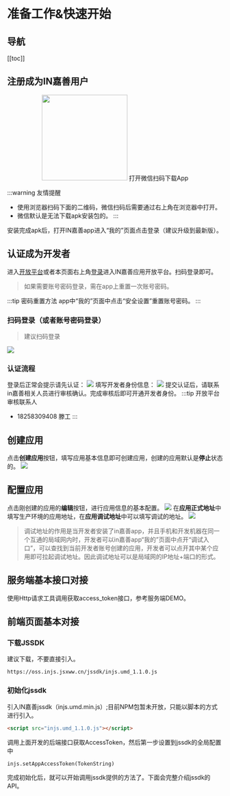 # 准备工作&快速开始

## 导航

[[toc]]

## 注册成为IN嘉善用户

<p align="center">
<img width="200px" src="/images/qrcode.png">
打开微信扫码下载App
</p>

:::warning 友情提醒
- 使用浏览器扫码下面的二维码，微信扫码后需要通过右上角在浏览器中打开。
- 微信默认是无法下载apk安装包的。
:::

安装完成apk后，打开IN嘉善app进入“我的”页面点击登录（建议升级到最新版）。

## 认证成为开发者
进入[开放平台](https://open.injs.jsxww.cn/#/login)或者本页面右上角[登录](https://open.injs.jsxww.cn/#/login)进入IN嘉善应用开放平台。扫码登录即可。
> 如果需要账号密码登录，需在app上重置一次账号密码。


:::tip 密码重置方法
app中“我的”页面中点击“安全设置”重置账号密码。
:::

### 扫码登录（或者账号密码登录）
> 建议扫码登录

![](/images/1.png)


### 认证流程
登录后正常会提示请先认证：
![](/images/2.png)
填写开发者身份信息：
![](/images/3.png)
提交认证后，请联系in嘉善相关人员进行审核确认。完成审核后即可开通开发者身份。
:::tip 开放平台审核联系人
- 18258309408 滕工
:::


## 创建应用
点击**创建应用**按钮，填写应用基本信息即可创建应用，创建的应用默认是**停止**状态的。
![](/images/4.png)

## 配置应用
点击刚创建的应用的**编辑**按钮，进行应用信息的基本配置。
![](/images/5.png)
在**应用正式地址**中填写生产环境的应用地址，在**应用调试地址**中可以填写调试的地址。
![](/images/6.png)
> 调试地址的作用是当开发者安装了in嘉善app，并且手机和开发机器在同一个互通的局域网内时，开发者可以in嘉善app“我的”页面中点开“调试入口”，可以查找到当前开发者账号创建的应用，开发者可以点开其中某个应用即可拉起调试地址。因此调试地址可以是局域网的IP地址+端口的形式。

## 服务端基本接口对接
使用Http请求工具调用获取access_token接口，参考服务端DEMO。

## 前端页面基本对接

### 下载JSSDK
建议下载，不要直接引入。
```
https://oss.injs.jsxww.cn/jssdk/injs.umd_1.1.0.js
```
### 初始化jssdk
引入IN嘉善jssdk（injs.umd.min.js）;目前NPM包暂未开放，只能以脚本的方式进行引入。
```HTML
<script src="injs.umd_1.1.0.js"></script>
```
调用上面开发的后端接口获取AccessToken，然后第一步设置到jssdk的全局配置中
```JS
injs.setAppAccessToken(TokenString)
```
完成初始化后，就可以开始调用jssdk提供的方法了。下面会完整介绍jssdk的API。